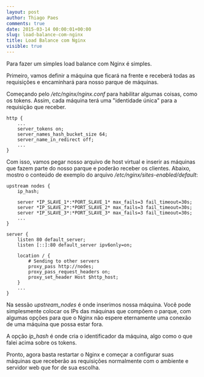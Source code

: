 ```yaml
---
layout: post
author: Thiago Paes
comments: true
date: 2015-03-14 00:00:01+00:00
slug: load-balance-com-nginx
title: Load Balance com Nginx
visible: true
---
```

Para fazer um simples load balance com Nginx é simples.

Primeiro, vamos definir a máquina que ficará na frente e receberá todas 
as requisições e encaminhará para nosso parque de máquinas.

Começando pelo */etc/nginx/nginx.conf* para habilitar algumas coisas, como  
os tokens. Assim, cada máquina terá uma "identidade única" para a requisição
que receber.

```
http {
    ...
    server_tokens on;
    server_names_hash_bucket_size 64;
    server_name_in_redirect off;
    ...
}

```

Com isso, vamos pegar nosso arquivo de host virtual e inserir as máquinas que 
fazem parte do nosso parque e poderão receber os clientes. Abaixo, mostro o 
conteúdo de exemplo do arquivo */etc/nginx/sites-enabled/default*:

```
upstream nodes {
    ip_hash;

    server *IP_SLAVE_1*:*PORT_SLAVE_1* max_fails=3 fail_timeout=30s;
    server *IP_SLAVE_2*:*PORT_SLAVE_2* max_fails=3 fail_timeout=30s;
    server *IP_SLAVE_3*:*PORT_SLAVE_3* max_fails=3 fail_timeout=30s;
    ...
}

server {
    listen 80 default_server;
    listen [::]:80 default_server ipv6only=on;

    location / {
        # Sending to other servers
        proxy_pass http://nodes;
        proxy_pass_request_headers on;
        proxy_set_header Host $http_host;
    }
    ...
}
```

Na sessão *upstream_nodes* é onde inserimos nossa máquina. 
Você pode simplesmente colocar os IPs das máquinas que compõem o parque, com algumas opções
para que o Nginx não espere eternamente uma conexão de uma máquina que possa estar fora.

A opção *ip_hash* é onde cria o identificador da máquina, algo como o que falei acima sobre 
os tokens.

Pronto, agora basta restartar o Nginx e começar a configurar suas máquinas que receberão as
requisições normalmente com o ambiente e servidor web que for de sua escolha.